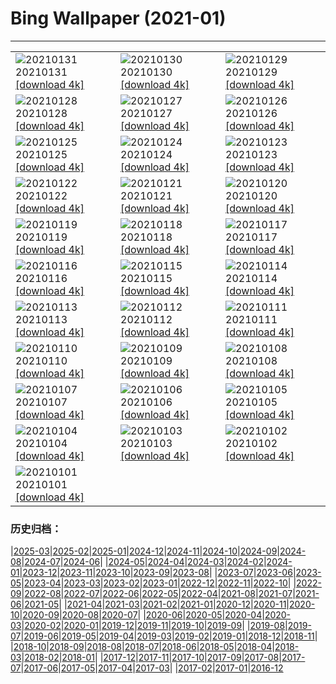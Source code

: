 # Bing Wallpaper (2021-01)
**************

<table><tr><td><img src="https://www.bing.com/th?id=OHR.ToledoIldefonso_ZH-CN4507206651_1920x1080.jpg" alt="20210131"> 20210131 <a href="https://www.bing.com/th?id=OHR.ToledoIldefonso_ZH-CN4507206651_UHD.jpg">[download 4k]</a></td><td><img src="https://www.bing.com/th?id=OHR.MittenwalderHut_ZH-CN4406131876_1920x1080.jpg" alt="20210130"> 20210130 <a href="https://www.bing.com/th?id=OHR.MittenwalderHut_ZH-CN4406131876_UHD.jpg">[download 4k]</a></td><td><img src="https://www.bing.com/th?id=OHR.BodminFrost_ZH-CN4303222848_1920x1080.jpg" alt="20210129"> 20210129 <a href="https://www.bing.com/th?id=OHR.BodminFrost_ZH-CN4303222848_UHD.jpg">[download 4k]</a></td></tr><tr><td><img src="https://www.bing.com/th?id=OHR.RedRobin_ZH-CN4148689161_1920x1080.jpg" alt="20210128"> 20210128 <a href="https://www.bing.com/th?id=OHR.RedRobin_ZH-CN4148689161_UHD.jpg">[download 4k]</a></td><td><img src="https://www.bing.com/th?id=OHR.ArcticWolf_ZH-CN7307641601_1920x1080.jpg" alt="20210127"> 20210127 <a href="https://www.bing.com/th?id=OHR.ArcticWolf_ZH-CN7307641601_UHD.jpg">[download 4k]</a></td><td><img src="https://www.bing.com/th?id=OHR.Taormina_ZH-CN7163221115_1920x1080.jpg" alt="20210126"> 20210126 <a href="https://www.bing.com/th?id=OHR.Taormina_ZH-CN7163221115_UHD.jpg">[download 4k]</a></td></tr><tr><td><img src="https://www.bing.com/th?id=OHR.HeartAustralia_ZH-CN7049080558_1920x1080.jpg" alt="20210125"> 20210125 <a href="https://www.bing.com/th?id=OHR.HeartAustralia_ZH-CN7049080558_UHD.jpg">[download 4k]</a></td><td><img src="https://www.bing.com/th?id=OHR.ChurchRock_ZH-CN6926315999_1920x1080.jpg" alt="20210124"> 20210124 <a href="https://www.bing.com/th?id=OHR.ChurchRock_ZH-CN6926315999_UHD.jpg">[download 4k]</a></td><td><img src="https://www.bing.com/th?id=OHR.Molas_ZH-CN6808431428_1920x1080.jpg" alt="20210123"> 20210123 <a href="https://www.bing.com/th?id=OHR.Molas_ZH-CN6808431428_UHD.jpg">[download 4k]</a></td></tr><tr><td><img src="https://www.bing.com/th?id=OHR.ChuDangYa_ZH-CN6673735912_1920x1080.jpg" alt="20210122"> 20210122 <a href="https://www.bing.com/th?id=OHR.ChuDangYa_ZH-CN6673735912_UHD.jpg">[download 4k]</a></td><td><img src="https://www.bing.com/th?id=OHR.BloodyBrook_ZH-CN6505728233_1920x1080.jpg" alt="20210121"> 20210121 <a href="https://www.bing.com/th?id=OHR.BloodyBrook_ZH-CN6505728233_UHD.jpg">[download 4k]</a></td><td><img src="https://www.bing.com/th?id=OHR.RSOakTree_ZH-CN6371993573_1920x1080.jpg" alt="20210120"> 20210120 <a href="https://www.bing.com/th?id=OHR.RSOakTree_ZH-CN6371993573_UHD.jpg">[download 4k]</a></td></tr><tr><td><img src="https://www.bing.com/th?id=OHR.GentooLeap_ZH-CN6189428446_1920x1080.jpg" alt="20210119"> 20210119 <a href="https://www.bing.com/th?id=OHR.GentooLeap_ZH-CN6189428446_UHD.jpg">[download 4k]</a></td><td><img src="https://www.bing.com/th?id=OHR.Calakmul_ZH-CN5969688954_1920x1080.jpg" alt="20210118"> 20210118 <a href="https://www.bing.com/th?id=OHR.Calakmul_ZH-CN5969688954_UHD.jpg">[download 4k]</a></td><td><img src="https://www.bing.com/th?id=OHR.FichtelbergWinter_ZH-CN9274877146_1920x1080.jpg" alt="20210117"> 20210117 <a href="https://www.bing.com/th?id=OHR.FichtelbergWinter_ZH-CN9274877146_UHD.jpg">[download 4k]</a></td></tr><tr><td><img src="https://www.bing.com/th?id=OHR.PailonDelDiablo_ZH-CN9146230830_1920x1080.jpg" alt="20210116"> 20210116 <a href="https://www.bing.com/th?id=OHR.PailonDelDiablo_ZH-CN9146230830_UHD.jpg">[download 4k]</a></td><td><img src="https://www.bing.com/th?id=OHR.GlassIgloos_ZH-CN8927574757_1920x1080.jpg" alt="20210115"> 20210115 <a href="https://www.bing.com/th?id=OHR.GlassIgloos_ZH-CN8927574757_UHD.jpg">[download 4k]</a></td><td><img src="https://www.bing.com/th?id=OHR.ChateauBeynac_ZH-CN8777586167_1920x1080.jpg" alt="20210114"> 20210114 <a href="https://www.bing.com/th?id=OHR.ChateauBeynac_ZH-CN8777586167_UHD.jpg">[download 4k]</a></td></tr><tr><td><img src="https://www.bing.com/th?id=OHR.BrightonSnow_ZH-CN0309526170_1920x1080.jpg" alt="20210113"> 20210113 <a href="https://www.bing.com/th?id=OHR.BrightonSnow_ZH-CN0309526170_UHD.jpg">[download 4k]</a></td><td><img src="https://www.bing.com/th?id=OHR.BolivianSummer_ZH-CN0179997340_1920x1080.jpg" alt="20210112"> 20210112 <a href="https://www.bing.com/th?id=OHR.BolivianSummer_ZH-CN0179997340_UHD.jpg">[download 4k]</a></td><td><img src="https://www.bing.com/th?id=OHR.SeaFort_ZH-CN0457624725_1920x1080.jpg" alt="20210111"> 20210111 <a href="https://www.bing.com/th?id=OHR.SeaFort_ZH-CN0457624725_UHD.jpg">[download 4k]</a></td></tr><tr><td><img src="https://www.bing.com/th?id=OHR.SierraNevada_ZH-CN0564237735_1920x1080.jpg" alt="20210110"> 20210110 <a href="https://www.bing.com/th?id=OHR.SierraNevada_ZH-CN0564237735_UHD.jpg">[download 4k]</a></td><td><img src="https://www.bing.com/th?id=OHR.GoldenDragon_ZH-CN9908231664_1920x1080.jpg" alt="20210109"> 20210109 <a href="https://www.bing.com/th?id=OHR.GoldenDragon_ZH-CN9908231664_UHD.jpg">[download 4k]</a></td><td><img src="https://www.bing.com/th?id=OHR.SpanishSeaSlug_ZH-CN9583688017_1920x1080.jpg" alt="20210108"> 20210108 <a href="https://www.bing.com/th?id=OHR.SpanishSeaSlug_ZH-CN9583688017_UHD.jpg">[download 4k]</a></td></tr><tr><td><img src="https://www.bing.com/th?id=OHR.FoucaultsPendulum_ZH-CN9435794626_1920x1080.jpg" alt="20210107"> 20210107 <a href="https://www.bing.com/th?id=OHR.FoucaultsPendulum_ZH-CN9435794626_UHD.jpg">[download 4k]</a></td><td><img src="https://www.bing.com/th?id=OHR.WhiteCliffs_ZH-CN9314988447_1920x1080.jpg" alt="20210106"> 20210106 <a href="https://www.bing.com/th?id=OHR.WhiteCliffs_ZH-CN9314988447_UHD.jpg">[download 4k]</a></td><td><img src="https://www.bing.com/th?id=OHR.SnowCraterLake_ZH-CN9218350129_1920x1080.jpg" alt="20210105"> 20210105 <a href="https://www.bing.com/th?id=OHR.SnowCraterLake_ZH-CN9218350129_UHD.jpg">[download 4k]</a></td></tr><tr><td><img src="https://www.bing.com/th?id=OHR.RedFrontMacaw_ZH-CN6432596112_1920x1080.jpg" alt="20210104"> 20210104 <a href="https://www.bing.com/th?id=OHR.RedFrontMacaw_ZH-CN6432596112_UHD.jpg">[download 4k]</a></td><td><img src="https://www.bing.com/th?id=OHR.DiamondBeach_ZH-CN3165398805_1920x1080.jpg" alt="20210103"> 20210103 <a href="https://www.bing.com/th?id=OHR.DiamondBeach_ZH-CN3165398805_UHD.jpg">[download 4k]</a></td><td><img src="https://www.bing.com/th?id=OHR.Goessweinstein_ZH-CN2155531895_1920x1080.jpg" alt="20210102"> 20210102 <a href="https://www.bing.com/th?id=OHR.Goessweinstein_ZH-CN2155531895_UHD.jpg">[download 4k]</a></td></tr><tr><td><img src="https://www.bing.com/th?id=OHR.LargestCave_ZH-CN2069899703_1920x1080.jpg" alt="20210101"> 20210101 <a href="https://www.bing.com/th?id=OHR.LargestCave_ZH-CN2069899703_UHD.jpg">[download 4k]</a></td><td></td><td></td></tr></table>

### 历史归档：

|[2025-03](/../2025-03/2025-03.md)|[2025-02](/../2025-02/2025-02.md)|[2025-01](/../2025-01/2025-01.md)|[2024-12](/../2024-12/2024-12.md)|[2024-11](/../2024-11/2024-11.md)|[2024-10](/../2024-10/2024-10.md)|[2024-09](/../2024-09/2024-09.md)|[2024-08](/../2024-08/2024-08.md)|[2024-07](/../2024-07/2024-07.md)|[2024-06](/../2024-06/2024-06.md)|
|[2024-05](/../2024-05/2024-05.md)|[2024-04](/../2024-04/2024-04.md)|[2024-03](/../2024-03/2024-03.md)|[2024-02](/../2024-02/2024-02.md)|[2024-01](/../2024-01/2024-01.md)|[2023-12](/../2023-12/2023-12.md)|[2023-11](/../2023-11/2023-11.md)|[2023-10](/../2023-10/2023-10.md)|[2023-09](/../2023-09/2023-09.md)|[2023-08](/../2023-08/2023-08.md)|
|[2023-07](/../2023-07/2023-07.md)|[2023-06](/../2023-06/2023-06.md)|[2023-05](/../2023-05/2023-05.md)|[2023-04](/../2023-04/2023-04.md)|[2023-03](/../2023-03/2023-03.md)|[2023-02](/../2023-02/2023-02.md)|[2023-01](/../2023-01/2023-01.md)|[2022-12](/../2022-12/2022-12.md)|[2022-11](/../2022-11/2022-11.md)|[2022-10](/../2022-10/2022-10.md)|
|[2022-09](/../2022-09/2022-09.md)|[2022-08](/../2022-08/2022-08.md)|[2022-07](/../2022-07/2022-07.md)|[2022-06](/../2022-06/2022-06.md)|[2022-05](/../2022-05/2022-05.md)|[2022-04](/../2022-04/2022-04.md)|[2021-08](/../2021-08/2021-08.md)|[2021-07](/../2021-07/2021-07.md)|[2021-06](/../2021-06/2021-06.md)|[2021-05](/../2021-05/2021-05.md)|
|[2021-04](/../2021-04/2021-04.md)|[2021-03](/../2021-03/2021-03.md)|[2021-02](/../2021-02/2021-02.md)|[2021-01](/2021-01.md)|[2020-12](/../2020-12/2020-12.md)|[2020-11](/../2020-11/2020-11.md)|[2020-10](/../2020-10/2020-10.md)|[2020-09](/../2020-09/2020-09.md)|[2020-08](/../2020-08/2020-08.md)|[2020-07](/../2020-07/2020-07.md)|
|[2020-06](/../2020-06/2020-06.md)|[2020-05](/../2020-05/2020-05.md)|[2020-04](/../2020-04/2020-04.md)|[2020-03](/../2020-03/2020-03.md)|[2020-02](/../2020-02/2020-02.md)|[2020-01](/../2020-01/2020-01.md)|[2019-12](/../2019-12/2019-12.md)|[2019-11](/../2019-11/2019-11.md)|[2019-10](/../2019-10/2019-10.md)|[2019-09](/../2019-09/2019-09.md)|
|[2019-08](/../2019-08/2019-08.md)|[2019-07](/../2019-07/2019-07.md)|[2019-06](/../2019-06/2019-06.md)|[2019-05](/../2019-05/2019-05.md)|[2019-04](/../2019-04/2019-04.md)|[2019-03](/../2019-03/2019-03.md)|[2019-02](/../2019-02/2019-02.md)|[2019-01](/../2019-01/2019-01.md)|[2018-12](/../2018-12/2018-12.md)|[2018-11](/../2018-11/2018-11.md)|
|[2018-10](/../2018-10/2018-10.md)|[2018-09](/../2018-09/2018-09.md)|[2018-08](/../2018-08/2018-08.md)|[2018-07](/../2018-07/2018-07.md)|[2018-06](/../2018-06/2018-06.md)|[2018-05](/../2018-05/2018-05.md)|[2018-04](/../2018-04/2018-04.md)|[2018-03](/../2018-03/2018-03.md)|[2018-02](/../2018-02/2018-02.md)|[2018-01](/../2018-01/2018-01.md)|
|[2017-12](/../2017-12/2017-12.md)|[2017-11](/../2017-11/2017-11.md)|[2017-10](/../2017-10/2017-10.md)|[2017-09](/../2017-09/2017-09.md)|[2017-08](/../2017-08/2017-08.md)|[2017-07](/../2017-07/2017-07.md)|[2017-06](/../2017-06/2017-06.md)|[2017-05](/../2017-05/2017-05.md)|[2017-04](/../2017-04/2017-04.md)|[2017-03](/../2017-03/2017-03.md)|
|[2017-02](/../2017-02/2017-02.md)|[2017-01](/../2017-01/2017-01.md)|[2016-12](/../2016-12/2016-12.md)